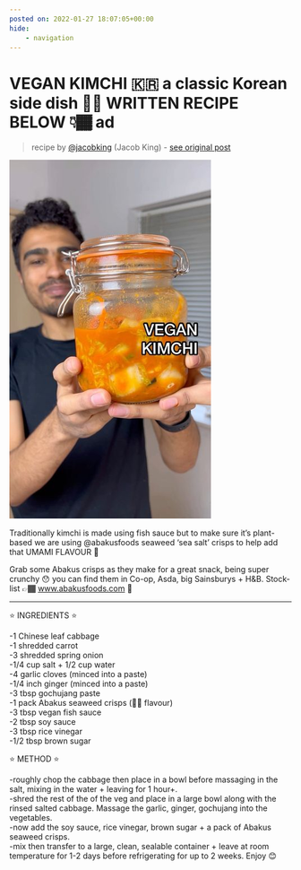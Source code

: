 ```yaml
---
posted on: 2022-01-27 18:07:05+00:00
hide:
    - navigation
---
```


# VEGAN KIMCHI 🇰🇷 a classic Korean side dish 👏🏾 WRITTEN RECIPE BELOW 👇🏾 ad 

> recipe by [@jacobking](https://www.instagram.com/jacobking/) 
(Jacob King) - [see original post](https://instagram.com/p/CZPikIchh1J)

![](../img/jacobking_27-01-2022_1801.png)

  
Traditionally kimchi is made using fish sauce but to make sure it’s plant-based we are using @abakusfoods seaweed ‘sea salt’ crisps to help add that UMAMI FLAVOUR 🌊   
  
Grab some Abakus crisps as they make for a great snack, being super crunchy 😯 you can find them in Co-op, Asda, big Sainsburys + H&B. Stock-list 👉🏾 www.abakusfoods.com 👀   
______________________________________  
  
⭐️ INGREDIENTS ⭐️   
  
-1 Chinese leaf cabbage  
-1 shredded carrot  
-3 shredded spring onion  
-1/4 cup salt + 1/2 cup water  
-4 garlic cloves (minced into a paste)  
-1/4 inch ginger (minced into a paste)  
-3 tbsp gochujang paste   
-1 pack Abakus seaweed crisps (🌊🧂 flavour)  
-3 tbsp vegan fish sauce  
-2 tbsp soy sauce  
-3 tbsp rice vinegar   
-1/2 tbsp brown sugar  
  
⭐️ METHOD ⭐️   
  
-roughly chop the cabbage then place in a bowl before massaging in the salt, mixing in the water + leaving for 1 hour+.  
-shred the rest of the of the veg and place in a large bowl along with the rinsed salted cabbage. Massage the garlic, ginger, gochujang into the vegetables.  
-now add the soy sauce, rice vinegar, brown sugar + a pack of Abakus seaweed crisps.  
-mix then transfer to a large, clean, sealable container + leave at room temperature for 1-2 days before refrigerating for up to 2 weeks. Enjoy 😊   